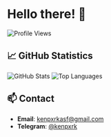 # Hello there! 👋

![Profile Views](https://komarev.com/ghpvc/?username=kenpxrk1&color=blueviolet)

## 📈 GitHub Statistics

![GitHub Stats](https://github-readme-stats.vercel.app/api?username=kenpxrk1&show_icons=true&theme=radical)
![Top Languages](https://github-readme-stats.vercel.app/api/top-langs/?username=kenpxrk1&layout=compact&theme=radical)

## 📫 Contact

- **Email**: kenpxrkasf@gmail.com
- **Telegram**: [@kenpxrk](https://t.me/kenpxrk)
